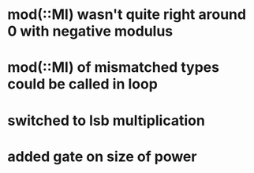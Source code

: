# mod(::MI) wasn't quite right around 0 with negative modulus
# mod(::MI) of mismatched types could be called in loop
# switched to lsb multiplication
# added gate on size of power
